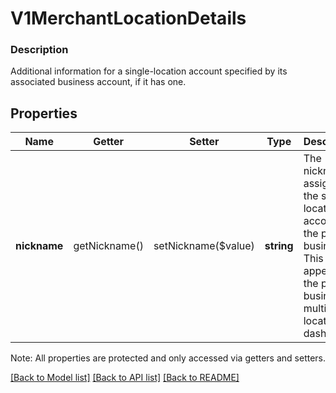# V1MerchantLocationDetails

### Description

Additional information for a single-location account specified by its associated business account, if it has one.

## Properties
Name | Getter | Setter | Type | Description | Notes
------------ | ------------- | ------------- | ------------- | ------------- | -------------
**nickname** | getNickname() | setNickname($value) | **string** | The nickname assigned to the single-location account by the parent business. This value appears in the parent business&#39;s multi-location dashboard. | [optional] 

Note: All properties are protected and only accessed via getters and setters.

[[Back to Model list]](../../README.md#documentation-for-models) [[Back to API list]](../../README.md#documentation-for-api-endpoints) [[Back to README]](../../README.md)

